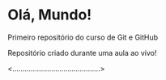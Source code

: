 # Olá, Mundo!
 Primeiro repositório do curso de Git e GitHub

 Repositório criado durante uma aula ao vivo!

<...........................................>
